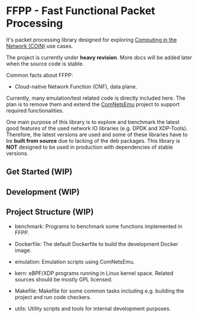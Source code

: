 # FFPP - Fast Functional Packet Processing

It's packet processing library designed for exploring [Computing in the Network (COIN)](https://datatracker.ietf.org/rg/coinrg/about/) use cases.

The project is currently under **heavy revision**. More docs will be added later when the source code is stable.

Common facts about FFPP:

- Cloud-native Network Function (CNF), data plane.

Currently, many emulation/test related code is directly included here.
The plan is to remove them and extend the [ComNetsEmu](https://github.com/stevelorenz/comnetsemu) project to support required functionalities.

One main purpose of this library is to explore and benchmark the latest good features of the used network IO libraries (e.g. DPDK and XDP-Tools).
Therefore, the latest versions are used and some of these libraries have to be **built from source** due to lacking of the deb packages.
This library is **NOT** designed to be used in production with dependencies of stable versions.

## Get Started (WIP)

## Development (WIP)

## Project Structure (WIP)

- benchmark: Programs to benchmark some functions implemented in FFPP.

- Dockerfile: The default Dockerfile to build the development Docker image.

- emulation: Emulation scripts using ComNetsEmu.

- kern: eBPF/XDP programs running in Linux kernel space. Related sources should be mostly GPL licensed.

- Makefile: Makefile for some common tasks including e.g. building the project and run code checkers.

- utils: Utility scripts and tools for internal development purposes.
